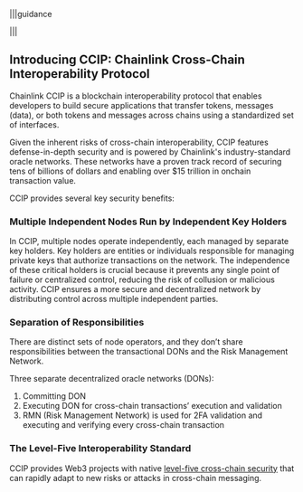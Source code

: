 |||guidance


|||

## Introducing CCIP: Chainlink Cross-Chain Interoperability Protocol

Chainlink CCIP is a blockchain interoperability protocol that enables developers to build secure applications that transfer tokens, messages (data), or both tokens and messages across chains using a standardized set of interfaces.

Given the inherent risks of cross-chain interoperability, CCIP features defense-in-depth security and is powered by Chainlink's industry-standard oracle networks. These networks have a proven track record of securing tens of billions of dollars and enabling over $15 trillion in onchain transaction value.

CCIP provides several key security benefits:

### Multiple Independent Nodes Run by Independent Key Holders

In CCIP, multiple nodes operate independently, each managed by separate key holders. Key holders are entities or individuals responsible for managing private keys that authorize transactions on the network. The independence of these critical holders is crucial because it prevents any single point of failure or centralized control, reducing the risk of collusion or malicious activity. CCIP ensures a more secure and decentralized network by distributing control across multiple independent parties.

### Separation of Responsibilities

There are distinct sets of node operators, and they don’t share responsibilities between the transactional DONs and the Risk Management Network.

Three separate decentralized oracle networks (DONs): 

1. Committing DON   
2. Executing DON for cross-chain transactions’ execution and validation  
3. RMN (Risk Management Network) is used for 2FA validation and executing and verifying every cross-chain transaction

### The Level-Five Interoperability Standard

CCIP provides Web3 projects with native [level-five cross-chain security](https://blog.chain.link/five-levels-cross-chain-security/) that can rapidly adapt to new risks or attacks in cross-chain messaging.